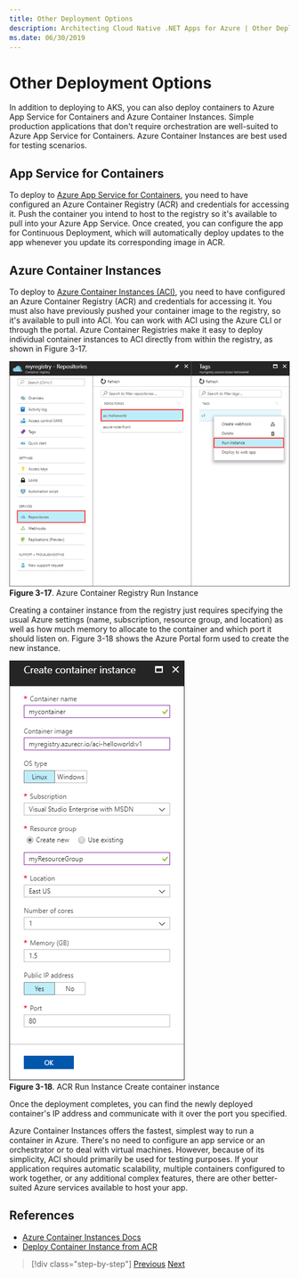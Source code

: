 ```yaml
---
title: Other Deployment Options
description: Architecting Cloud Native .NET Apps for Azure | Other Deployment Options
ms.date: 06/30/2019
---
```

# Other Deployment Options

In addition to deploying to AKS, you can also deploy containers to Azure App Service for Containers and Azure Container Instances. Simple production applications that don't require orchestration are well-suited to Azure App Service for Containers. Azure Container Instances are best used for testing scenarios.

## App Service for Containers

To deploy to [Azure App Service for Containers](https://azure.microsoft.com/services/app-service/containers/), you need to have configured an Azure Container Registry (ACR) and credentials for accessing it. Push the container you intend to host to the registry so it's available to pull into your Azure App Service. Once created, you can configure the app for Continuous Deployment, which will automatically deploy updates to the app whenever you update its corresponding image in ACR.

## Azure Container Instances

To deploy to [Azure Container Instances (ACI)](https://docs.microsoft.com/azure/container-instances/), you need to have configured an Azure Container Registry (ACR) and credentials for accessing it. You must also have previously pushed your container image to the registry, so it's available to pull into ACI. You can work with ACI using the Azure CLI or through the portal. Azure Container Registries make it easy to deploy individual container instances to ACI directly from within the registry, as shown in Figure 3-17.

![Azure Container Registry Run Instance](./media/acr-runinstance-contextmenu.png)
**Figure 3-17**. Azure Container Registry Run Instance

Creating a container instance from the registry just requires specifying the usual Azure settings (name, subscription, resource group, and location) as well as how much memory to allocate to the container and which port it should listen on. Figure 3-18 shows the Azure Portal form used to create the new instance.

![ACR Run Instance Create container instance](./media/acr-create-deeplink.png) \
**Figure 3-18**. ACR Run Instance Create container instance

Once the deployment completes, you can find the newly deployed container's IP address and communicate with it over the port you specified.

Azure Container Instances offers the fastest, simplest way to run a container in Azure. There's no need to configure an app service or an orchestrator or to deal with virtual machines. However, because of its simplicity, ACI should primarily be used for testing purposes. If your application requires automatic scalability, multiple containers configured to work together, or any additional complex features, there are other better-suited Azure services available to host your app.

## References

- [Azure Container Instances Docs](https://docs.microsoft.com/azure/container-instances/)
- [Deploy Container Instance from ACR](https://docs.microsoft.com/azure/container-instances/container-instances-using-azure-container-registry#deploy-with-azure-portal)

>[!div class="step-by-step"]
>[Previous](deploy-containers-azure.md)
>[Next](communication-patterns.md) <!-- Next Chapter -->
